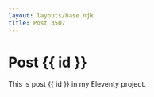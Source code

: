 ```yaml
---
layout: layouts/base.njk
title: Post 3507
---
```


# Post {{ id }}

This is post {{ id }} in my Eleventy project.
